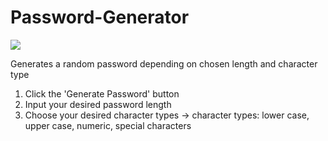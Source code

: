 # Password-Generator
![](https://media.giphy.com/media/kGnqckhIzszojZXwmS/giphy.gif)

Generates a random password depending on chosen length and character type

1. Click the 'Generate Password' button
2. Input your desired password length
3. Choose your desired character types
    -> character types: lower case, upper case, numeric, special characters
